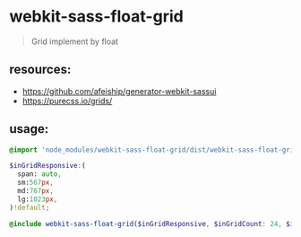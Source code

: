 # webkit-sass-float-grid
> Grid implement by float

## resources:
+ https://github.com/afeiship/generator-webkit-sassui
+ https://purecss.io/grids/

## usage:
```scss
@import 'node_modules/webkit-sass-float-grid/dist/webkit-sass-float-grid.scss';

$inGridResponsive:(
  span: auto,
  sm:567px,
  md:767px,
  lg:1023px,
)!default;

@include webkit-sass-float-grid($inGridResponsive, $inGridCount: 24, $inGridPrefix:'.g');
```
